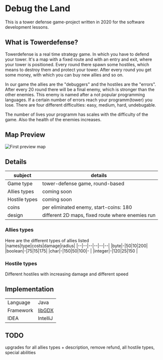 

# Debug the Land
This is a tower defense game-project written in 2020 for the software development lessons.

## What is Towerdefense?
Towerdefense is a real time strategy game. In which you have to defend your tower. It's a map with a fixed route and with an entry and exit, where your tower is positioned. Every round there spawn some hostiles, which means to destroy them and protect your tower. After every round you get some money, with which you can buy new allies and so on.

In our game the allies are the "debuggers" and the hostiles are the "errors". After every 20 round there will be a final enemy, which is stronger than the other enemies. This enemy is named after a not popular programming languages. If a certain number of errors reach your programm(tower) you lose. There are four different difficulties: easy, medium, hard, undebugable.

The number of lives your programm has scales with the difficulty of the game. Also the health of the enemies increases.

## Map Preview
![First preview map](https://raw.githubusercontent.com/dav-prog/sew-game/master/maps/finished%20maps/Ice%20Map%20-%20Test/map-test.png)

## Details
|subject|details|
|--|--|
|Game type  |tower-defense game, round-based|
|Allies types  |coming soon|
|Hostile types  |coming soon|
|coins  |per eliminated enemy, start-coins: 180|
|design  |different 2D maps, fixed route where enemies run|

### Allies types
Here are the different types of allies listed
|names|type|costs|damage|radius|
|--|--|--|--|--|--|
|byte|-|50|10|200|
|boolean|-|75|15|175|
|char|-|150|50|100|-  |
|integer|-|120|25|150  |


### Hostile types
Different hostiles with increasing damage and different speed

## Implementation
|  |  |
|--|--|
|Language|Java  |
|Framework|[libGDX](https://libgdx.badlogicgames.com/) |
|IDEA|IntelliJ |

## TODO
upgrades for all allies types + description, remove refund, all hostile types, special abilities 
